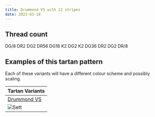 ```yaml
---
title: Drummond VS with 12 stripes
date: 2023-03-18
---
```



## Thread count
DG/8 DR2 DG2 DR56 DG16 K2 DG2 K2 DG36 DR2 DG2 DR/8

## Examples of this tartan pattern
Each of these variants will have a different colour scheme and possibly scaling.

| Tartan Variants |
|---------|
| [Drummond VS](/variants/dg/8/dr2/dg2/dr56/dg16/k2/dg2/k2/dg36/dr2/dg2/dr/8-dg11450d-draa0000-k000000/)|
|![Sett](/variants/dg/8/dr2/dg2/dr56/dg16/k2/dg2/k2/dg36/dr2/dg2/dr/8-dg11450d-draa0000-k000000/sett.png)|
